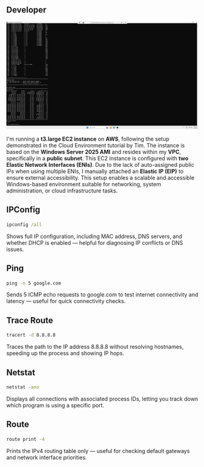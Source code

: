 ## Developer

![](assets/dev_env.jpg)

I'm running a **t3.large EC2 instance** on **AWS**, following the setup demonstrated in the Cloud Environment tutorial by Tim. The instance is based on the **Windows Server 2025 AMI** and resides within my **VPC**, specifically in a **public subnet**.
This EC2 instance is configured with **two Elastic Network Interfaces (ENIs)**. Due to the lack of auto-assigned public IPs when using multiple ENIs, I manually attached an **Elastic IP (EIP)** to ensure external accessibility.
This setup enables a scalable and accessible Windows-based environment suitable for networking, system administration, or cloud infrastructure tasks.

## IPConfig

```cmd
ipconfig /all
```

Shows full IP configuration, including MAC address, DNS servers, and whether DHCP is enabled — helpful for diagnosing IP conflicts or DNS issues.

## Ping

```cmd
ping -n 5 google.com
```

Sends 5 ICMP echo requests to google.com to test internet connectivity and latency — useful for quick connectivity checks.

## Trace Route

```cmd
tracert -d 8.8.8.8
```

Traces the path to the IP address 8.8.8.8 without resolving hostnames, speeding up the process and showing IP hops.

## Netstat

```cmd
netstat -ano
```

Displays all connections with associated process IDs, letting you track down which program is using a specific port.

## Route

```cmd
route print -4
```

Prints the IPv4 routing table only — useful for checking default gateways and network interface priorities.